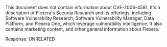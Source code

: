 This document does not contain information about CVE-2006-4581. It's a description of Flexera's Secunia Research and its offerings, including Software Vulnerability Research, Software Vulnerability Manager, Data Platform, and Flexera One, which leverage vulnerability intelligence. It also contains marketing content, and other general information about Flexera.

Response: UNRELATED